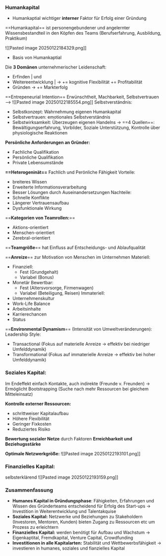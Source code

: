 
### Humankapital
- Humankaptial wichtiger **interner** Faktor für Erfolg einer Gründung

==Humankapital== ist personengebundener und angelernter Wissensbestandteil in den Köpfen des Teams (Berufserfahrung, Ausbildung, Praktikum)

![[Pasted image 20250122184329.png]]
- Basis von Humankaptial

Die **3 Domänen** unternehmerischer Leidenschaft:
- Erfinden                          | und
- Weitereentwicklung       | -> += kognitive Flexibilität += Profitabilität        
- Gründen            -> += Markterfolg

==Entrepeneurial Intention==
Erwünschtheit, Machbarkeit, Selbstvertrauen --> 
![[Pasted image 20250122185554.png]]
Selbstverständnis:
- Selbstkonzept: Wahrnehmung eigenen Humankapital
- Selbstvertrauen: emotionales Selbstverständnis
- Selbstwirksamkeit: Überzeugen eigenen Handelns -> ==4 Quellen==: Bewältigungserfahrung, Vorbilder, Soziale Unterstützung, Kontrolle über physiologische Reaktionen

**Persönliche Anforderungen an Gründer:**
- Fachliche Qualifikation
- Persönliche Qualifikation
- Private Lebensumstände

**==Heterogeninät==**
Fachlich und Perönliche Fähigkeit
Vorteile:
- breiteres Wissen
- Erweiterte Informationsverarbeitung
- Besser Lösungen durch Auseinandersetzungen
Nachteile:
- Schnelle Konflikte
- Längerer Vertrauensaufbau
- Dysfunktionale Wirkung

==**Kategorien von Teamrollen:**==
- Aktions-orientiert
- Menschen-orientiert
- Zerebral-orientiert

==**Teamgröße**== hat Einfluss auf Entscheidungs- und Ablaufqualität

==**Anreize**== zur Motivation von Menschen im Unternehmen
Materiell:
- Finanziell:
	- Fest (Grundgehalt)
	- Variabel (Bonus)
- Monetär Bewertbar:
	- Fest (Altersvorsorge, Firmenwagen)
	- Variabel (Beteiligung, Reisen)
Immateriell:
- Unternehmenskultur
- Work-Life Balance
- Arbeitsinhalte
- Karrierechancen
- Status

==**Environmental Dynamism**== (Intensität von Umweltveränderungen):
Leadership Style:
- Transactional (Fokus auf materielle Anreize -> effektiv bei niedriger Umfelddynamik)
- Transformational (Fokus auf immaterielle Anreize -> effektiv bei hoher Umfelddynamik)

### Soziales Kapital:
Im Endeffekt einfach Kontakte, auch indirekte (Freunde v. Freunden) -> Ermöglicht Bootstrapping (Suche nach mehr Ressourcen bei gleichem Mitteleinsatz)

**Kontrolle externer Ressourcen:** 
- schrittweiser Kapitalaufbau
- Höhere Flexibilität
- Geringer Fixkosten
- Reduziertes Risiko

**Bewertung sozialer Netze** durch Faktoren **Erreichbarkeit und Beziehugsstärke**

**Optimale Netzwerkgröße:**
![[Pasted image 20250122193101.png]]

### Finanzielles Kapital:
selbsterklärend
![[Pasted image 20250122193159.png]]




### Zusammenfassung
- **Humanes Kapital in Gründungsphase**: Fähigkeiten, Erfahrungen und Wissen des Gründerteams entscheidend für Erfolg des Start-ups 
-> Investition in Weiterentwicklung und Talentakquise
- **Soziales Kapital:** Netzwerke und Beziehungen zu Stakeholdern (Investoren, Mentoren, Kunden) bieten Zugang zu Ressourcen etc um Prozess zu erleichtern
- **Finanzielles Kapital:** werden benötigt für Aufbau und Wachstum -> Eigenkaptital, Fremdkapital, Venture Capital, Crowdfunding
- **Investitionen in alle Kapitalarten:**  Stabilität und Wettbewerbsfähigkeit -> investieren in humanes, soziales und fianzielles Kapital